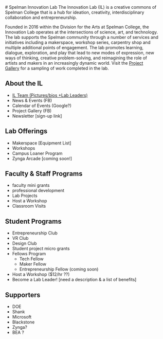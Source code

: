<link rel="stylesheet" type="text/css" media="all" href="/test.css"/>
# Spelman Innovation Lab  
The Innovation Lab (IL) is a creative commons of Spelman College that is a hub for ideation, creativity, interdisciplinary collaboration and entrepreneurship.  

Founded in 2016 within the Division for the Arts at Spelman College, the Innovation Lab operates at the intersections of science, art, and technology. The lab supports the Spelman community through a number of services and initiatives including a makerspace, workshop series, carpentry shop and multiple additional points of engagement.  The lab promotes learning, dialogue, exploration, and play that lead to new modes of expression, new ways of thinking, creative problem-solving, and reimagining the role of artists and makers in an increasingly dynamic world.  Visit the [Project Gallery]() for a sampling of work completed in the lab.

## About the IL
* [IL Team (Pictures/bios +Lab Leaders)](/about/il_team)
* News & Events (FB)
* Calendar of Events (Google?)
* Project Gallery (FB)
* Newsletter [sign-up link]

## Lab Offerings
* Makerspace [Equipment List]
* Workshops
* Campus Loaner Program
* Zynga Arcade [coming soon!]

## Faculty & Staff Programs
* faculty mini grants
* professional development
* Lab Projects
* Host a Workshop
* Classroom Visits

## Student Programs
* Entrepreneurship Club
* VR Club
* Design Club
* Student project micro grants
* Fellows Program
	* Tech Fellow
	* Maker Fellow
	* Entrepreneurship Fellow (coming soon)
* Host a Workshop ($12/hr ??)
* Become a Lab Leader! [need a description & a list of benefits]

## Supporters
* DOE
* Shank
* Microsoft
* Blackstone
* Zynga?
* BEA ?





